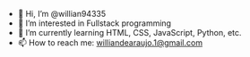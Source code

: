 - 👋 Hi, I’m @willian94335
- 👀 I’m interested in Fullstack programming
- 🌱 I’m currently learning HTML, CSS, JavaScript, Python, etc. 
- 📫 How to reach me: williandearaujo.1@gmail.com 

<!---
willian94335/willian94335 is a ✨ special ✨ repository because its `README.md` (this file) appears on your GitHub profile.
You can click the Preview link to take a look at your changes.
--->
